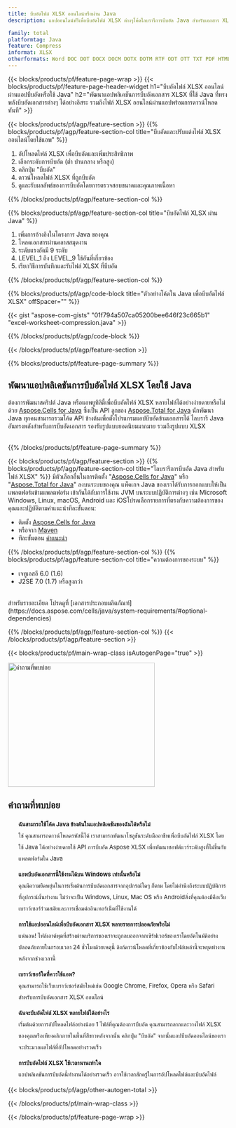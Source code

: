 ```yaml
---
title: บีบอัดไฟล์ XLSX ออนไลน์หรือผ่าน Java
description: แอปออนไลน์ฟรีเพื่อบีบอัดไฟล์ XLSX ต่างๆโค้ดไลบรารีการบีบอัด Java สำหรับเอกสาร XLSX

family: total
platformtag: Java
feature: Compress
informat: XLSX
otherformats: Word DOC DOT DOCX DOCM DOTX DOTM RTF ODT OTT TXT PDF HTML MHTML Excel XLS XLSX XLSB XLSM XLT XLTX XLTM CSV TSV ODS Powerpoint PPT PPS PPTX POTX PPSX PPTM PPSM POTM ODP Image BMP GIF JPEG JPG PNG APNG TIFF
---
```

{{< blocks/products/pf/feature-page-wrap >}}
{{< blocks/products/pf/feature-page-header-widget h1="บีบอัดไฟล์ XLSX ออนไลน์ผ่านแอปบีบอัดหรือใช้ Java" h2="พัฒนาแอปพลิเคชันการบีบอัดเอกสาร XLSX ที่ใช้ Java ที่ทรงพลังบีบอัดเอกสารต่างๆ ได้อย่างอิสระ รวมถึงไฟล์ XLSX ออนไลน์ผ่านแอปพร้อมการดาวน์โหลดทันที" >}}


{{< blocks/products/pf/agp/feature-section >}}
{{% blocks/products/pf/agp/feature-section-col title="บีบอัดและปรับแต่งไฟล์ XLSX ออนไลน์โดยใช้แอพ" %}}

1. อัปโหลดไฟล์ XLSX เพื่อบีบอัดและเพิ่มประสิทธิภาพ
1. เลือกระดับการบีบอัด (ต่ำ ปานกลาง หรือสูง)
1. คลิกปุ่ม "บีบอัด"
1. ดาวน์โหลดไฟล์ XLSX ที่ถูกบีบอัด
1. ดูและรับผลลัพธ์ของการบีบอัดโดยการตรวจสอบขนาดและคุณภาพเนื้อหา

{{% /blocks/products/pf/agp/feature-section-col %}}

{{% blocks/products/pf/agp/feature-section-col title="บีบอัดไฟล์ XLSX ผ่าน Java" %}}

1. เพิ่มการอ้างอิงในโครงการ Java ของคุณ
1. โหลดเอกสารผ่านคลาสสมุดงาน
1. ระดับแรงอัดมี 9 ระดับ
1. LEVEL_1 ถึง LEVEL_9 ใช้อันที่เกี่ยวข้อง
1. เรียกวิธีการบันทึกและรับไฟล์ XLSX ที่บีบอัด

{{% /blocks/products/pf/agp/feature-section-col %}}

{{% blocks/products/pf/agp/code-block title="ตัวอย่างโค้ดใน Java เพื่อบีบอัดไฟล์ XLSX" offSpacer="" %}}

{{< gist "aspose-com-gists" "01f794a507ca05200bee646f23c665b1" "excel-worksheet-compression.java" >}}

{{% /blocks/products/pf/agp/code-block %}}

{{< /blocks/products/pf/agp/feature-section >}}

{{% blocks/products/pf/feature-page-summary %}}

<h2>พัฒนาแอปพลิเคชันการบีบอัดไฟล์ XLSX โดยใช้ Java</h2>

ต้องการพัฒนาสคริปต์ Java หรือแอพยูทิลิตี้เพื่อบีบอัดไฟล์ XLSX หลายไฟล์ได้อย่างง่ายดายหรือไม่ด้วย [Aspose.Cells for Java](https://products.aspose.com/cells/java/) ซึ่งเป็น API ลูกของ [Aspose.Total for Java](https://products.aspose.com/total/java/) นักพัฒนา Java ทุกคนสามารถรวมโค้ด API ข้างต้นเพื่อตั้งโปรแกรมแอปบีบอัดข้ามเอกสารได้ ไลบรารี Java อันทรงพลังสำหรับการบีบอัดเอกสาร รองรับรูปแบบยอดนิยมมากมาย รวมถึงรูปแบบ XLSX<br /><br />

{{% /blocks/products/pf/feature-page-summary %}}

{{< blocks/products/pf/agp/feature-section >}}
{{% blocks/products/pf/agp/feature-section-col title="ไลบรารีการบีบอัด Java สำหรับไฟล์ XLSX" %}}
มีตัวเลือกอื่นในการติดตั้ง "[Aspose.Cells for Java](https://products.aspose.com/cells/java/)" หรือ "[Aspose.Total for Java](https://products.aspose.com/total/java/)" ลงบนระบบของคุณ แพ็คเกจ Java ของเราได้รับการออกแบบให้เป็นแพลตฟอร์มข้ามแพลตฟอร์ม เข้ากันได้กับการใช้งาน JVM บนระบบปฏิบัติการต่างๆ เช่น Microsoft Windows, Linux, macOS, Android และ iOSโปรดเลือกรายการที่ตรงกับความต้องการของคุณและปฏิบัติตามคำแนะนำทีละขั้นตอน:<br />

- ติดตั้ง [Aspose.Cells for Java](https://docs.aspose.com/cells/java/installation/)
- หรือจาก [Maven](https://releases.aspose.com/java/repo/com/aspose/aspose-cells/)
- ทีละขั้นตอน [คำแนะนำ](https://docs.aspose.com/cells/java/installation/#install-aspose-cells-for-java-from-maven-repository)

{{% /blocks/products/pf/agp/feature-section-col %}}
{{% blocks/products/pf/agp/feature-section-col title="ความต้องการของระบบ" %}}

- เจทูเอสอี 6.0 (1.6)
- J2SE 7.0 (1.7) หรือสูงกว่า

<br />
สำหรับรายละเอียด โปรดดูที่ [เอกสารประกอบผลิตภัณฑ์](https://docs.aspose.com/cells/java/system-requirements/#optional-dependencies)

{{% /blocks/products/pf/agp/feature-section-col %}}
{{< /blocks/products/pf/agp/feature-section >}}

{{< blocks/products/pf/main-wrap-class isAutogenPage="true" >}}

<style>.howtolist li{margin-right: 0!important;line-height: 26px;position: relative;margin-bottom: 10px;font-size: 13px;list-style-type: none;}</style>
<div class="col-md-12 tl bg-gray-dark howtolist section">
  <a class="anchor" name="faqpage"></a>
  <div class="container tl dflex" itemscope="" itemtype="https://schema.org/FAQPage">
      <div class="col-md-4 howtosectiongfx">
          <img class="social-panel-hide-on-mobile" src="https://www.groupdocs.cloud/templates/brand/images/groupdocs/conversion/groupdocs_conversion-brand.png" alt="คำถามที่พบบ่อย" width="335" height="283">
      </div>
      <div class="howtosection col-md-8">
          <div>
              <h2>คำถามที่พบบ่อย</h2>
               <ul>
                  <li itemscope="" itemprop="mainEntity" itemtype="https://schema.org/Question">
                      <div>
                          <span itemprop="name"><b>ฉันสามารถใช้โค้ด Java ข้างต้นในแอปพลิเคชันของฉันได้หรือไม่</b></span>
                      </div>
                      <div itemscope="" itemprop="acceptedAnswer" itemtype="https://schema.org/Answer">
                          <span itemprop="text">ใช่ คุณสามารถดาวน์โหลดรหัสนี้ได้ เราสามารถพัฒนาโซลูชันระดับมืออาชีพเพื่อบีบอัดไฟล์ XLSX โดยใช้ Java ได้อย่างง่ายดายใช้ API การบีบอัด Aspose XLSX เพื่อพัฒนาซอฟต์แวร์ระดับสูงที่ไม่ขึ้นกับแพลตฟอร์มใน Java</span>
                      </div>
                  </li>
                  <li itemscope="" itemprop="mainEntity" itemtype="https://schema.org/Question">
                      <div>
                          <span itemprop="name"><b>แอพบีบอัดเอกสารนี้ใช้งานได้บน Windows เท่านั้นหรือไม่</b></span>
                      </div>
                      <div itemscope="" itemprop="acceptedAnswer" itemtype="https://schema.org/Answer">
                          <span itemprop="text">คุณมีความยืดหยุ่นในการเริ่มต้นการบีบอัดเอกสารจากอุปกรณ์ใดๆ ก็ตาม โดยไม่คำนึงถึงระบบปฏิบัติการที่อุปกรณ์นั้นทำงาน ไม่ว่าจะเป็น Windows, Linux, Mac OS หรือ Androidสิ่งที่คุณต้องมีคือเว็บเบราว์เซอร์ร่วมสมัยและการเชื่อมต่ออินเทอร์เน็ตที่ใช้งานได้</span>
                      </div>
                  </li>
                  <li itemscope="" itemprop="mainEntity" itemtype="https://schema.org/Question">
                      <div>
                          <span itemprop="name"><b>การใช้แอปออนไลน์เพื่อบีบอัดเอกสาร XLSX หลายรายการปลอดภัยหรือไม่</b></span>
                      </div>
                      <div itemscope="" itemprop="acceptedAnswer" itemtype="https://schema.org/Answer">
                          <span itemprop="text">แน่นอน! ไฟล์เอาต์พุตที่สร้างผ่านบริการของเราจะถูกลบออกจากเซิร์ฟเวอร์ของเราโดยอัตโนมัติอย่างปลอดภัยภายในกรอบเวลา 24 ชั่วโมงด้วยเหตุนี้ ลิงก์ดาวน์โหลดที่เกี่ยวข้องกับไฟล์เหล่านี้จะหยุดทำงานหลังจากช่วงเวลานี้</span>
                      </div>
                  </li>                 
                  <li itemscope="" itemprop="mainEntity" itemtype="https://schema.org/Question">
                      <div>
                          <span itemprop="name"><b>เบราว์เซอร์ใดที่ควรใช้แอพ?</b></span>
                      </div>
                      <div itemscope="" itemprop="acceptedAnswer" itemtype="https://schema.org/Answer">
                          <span itemprop="text">คุณสามารถใช้เว็บเบราว์เซอร์สมัยใหม่เช่น Google Chrome, Firefox, Opera หรือ Safari สำหรับการบีบอัดเอกสาร XLSX ออนไลน์</span>
                      </div>
                  </li>
 		  <li itemscope="" itemprop="mainEntity" itemtype="https://schema.org/Question">
                      <div>
                          <span itemprop="name"><b>ฉันจะบีบอัดไฟล์ XLSX หลายไฟล์ได้อย่างไร</b></span>
                      </div>
                      <div itemscope="" itemprop="acceptedAnswer" itemtype="https://schema.org/Answer">
                          <span itemprop="text">เริ่มต้นด้วยการอัปโหลดไฟล์อย่างน้อย 1 ไฟล์ที่คุณต้องการบีบอัด คุณสามารถลากและวางไฟล์ XLSX ของคุณหรือเพียงคลิกภายในพื้นที่สีขาวหลังจากนั้น คลิกปุ่ม "บีบอัด" จากนั้นแอปบีบอัดออนไลน์ของเราจะประมวลผลไฟล์ที่อัปโหลดอย่างรวดเร็ว</span>
                      </div>
                  </li>
 		  <li itemscope="" itemprop="mainEntity" itemtype="https://schema.org/Question">
                      <div>
                          <span itemprop="name"><b>การบีบอัดไฟล์ XLSX ใช้เวลานานเท่าใด</b></span>
                      </div>
                      <div itemscope="" itemprop="acceptedAnswer" itemtype="https://schema.org/Answer">
                          <span itemprop="text">แอปพลิเคชันการบีบอัดนี้ทำงานได้อย่างรวดเร็ว อาจใช้เวลาสักครู่ในการอัปโหลดไฟล์และบีบอัดไฟล์</span>
                      </div>
                  </li>
              </ul>
          </div>
      </div>
  </div>

{{< blocks/products/pf/agp/other-autogen-total >}}

{{< /blocks/products/pf/main-wrap-class >}}

{{< /blocks/products/pf/feature-page-wrap >}}
